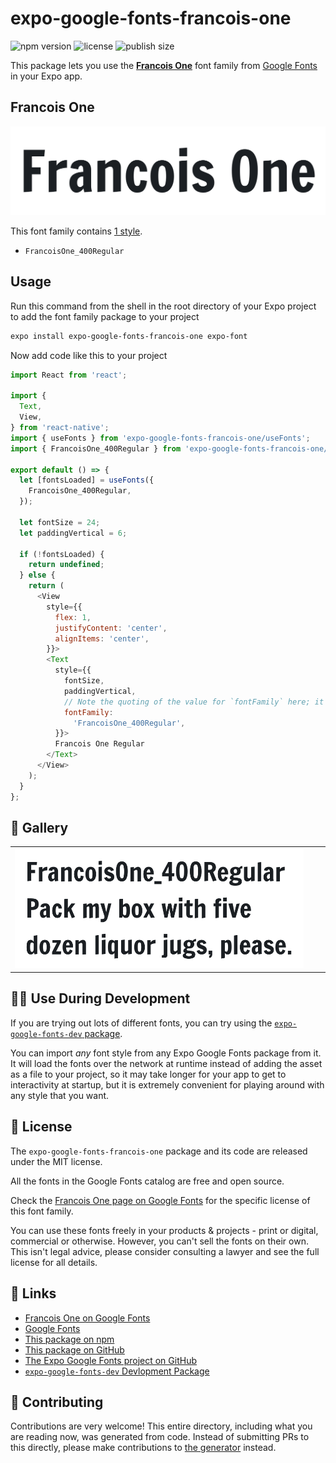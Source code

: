 # expo-google-fonts-francois-one

![npm version](https://flat.badgen.net/npm/v/expo-google-fonts-francois-one)
![license](https://flat.badgen.net/github/license/expo/google-fonts)
![publish size](https://flat.badgen.net/packagephobia/install/expo-google-fonts-francois-one)

This package lets you use the [**Francois One**](https://fonts.google.com/specimen/Francois+One) font family from [Google Fonts](https://fonts.google.com/) in your Expo app.

## Francois One

![Francois One](./font-family.png)

This font family contains [1 style](#-gallery).

- `FrancoisOne_400Regular`

## Usage

Run this command from the shell in the root directory of your Expo project to add the font family package to your project
```sh
expo install expo-google-fonts-francois-one expo-font
```

Now add code like this to your project
```js
import React from 'react';

import {
  Text,
  View,
} from 'react-native';
import { useFonts } from 'expo-google-fonts-francois-one/useFonts';
import { FrancoisOne_400Regular } from 'expo-google-fonts-francois-one/400Regular';

export default () => {
  let [fontsLoaded] = useFonts({
    FrancoisOne_400Regular,
  });

  let fontSize = 24;
  let paddingVertical = 6;

  if (!fontsLoaded) {
    return undefined;
  } else {
    return (
      <View
        style={{
          flex: 1,
          justifyContent: 'center',
          alignItems: 'center',
        }}>
        <Text
          style={{
            fontSize,
            paddingVertical,
            // Note the quoting of the value for `fontFamily` here; it expects a string!
            fontFamily:
              'FrancoisOne_400Regular',
          }}>
          Francois One Regular
        </Text>
      </View>
    );
  }
};

```

## 🔡 Gallery


||||
|-|-|-|
|![FrancoisOne_400Regular](.//400Regular/FrancoisOne_400Regular.ttf.png)||||


## 👩‍💻 Use During Development

If you are trying out lots of different fonts, you can try using the [`expo-google-fonts-dev` package](https://github.com/freeboub/google-fonts/tree/master/font-packages/dev#readme).

You can import *any* font style from any Expo Google Fonts package from it. It will load the fonts
over the network at runtime instead of adding the asset as a file to your project, so it may take longer
for your app to get to interactivity at startup, but it is extremely convenient
for playing around with any style that you want.

## 📖 License

The `expo-google-fonts-francois-one` package and its code are released under the MIT license.

All the fonts in the Google Fonts catalog are free and open source.

Check the [Francois One page on Google Fonts](https://fonts.google.com/specimen/Francois+One) for the specific license of this font family.

You can use these fonts freely in your products & projects - print or digital, commercial or otherwise. However, you can't sell the fonts on their own. This isn't legal advice, please consider consulting a lawyer and see the full license for all details.

## 🔗 Links

- [Francois One on Google Fonts](https://fonts.google.com/specimen/Francois+One)
- [Google Fonts](https://fonts.google.com/)
- [This package on npm](https://www.npmjs.com/package/expo-google-fonts-francois-one)
- [This package on GitHub](https://github.com/freeboub/google-fonts/tree/master/font-packages/francois-one)
- [The Expo Google Fonts project on GitHub](https://github.com/freeboub/google-fonts)
- [`expo-google-fonts-dev` Devlopment Package](https://github.com/freeboub/google-fonts/tree/master/font-packages/dev)

## 🤝 Contributing

Contributions are very welcome! This entire directory, including what you are reading now, was generated from code. Instead of submitting PRs to this directly, please make contributions to [the generator](https://github.com/freeboub/google-fonts/tree/master/packages/generator) instead.
